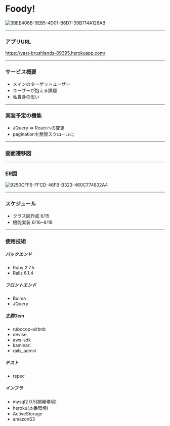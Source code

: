 # Foody!

![3BEE406B-9EB5-4D01-B6D7-39B714A128AB](https://user-images.githubusercontent.com/100200496/185188262-914d6ddc-172d-4e99-8cf8-a9f06f089069.png)

---

### アプリURL
https://vast-brushlands-89395.herokuapp.com/

---

### サービス概要
* メインのターゲットユーザー
* ユーザーが抱える課題
* 私自身の思い

---

### 実装予定の機能
* JQuery => Reactへの変更
* paginationを無限スクロールに

---

### 画面遷移図

---

### ER図
![9250CFF6-FFCD-46FB-B323-460C774832A4](https://user-images.githubusercontent.com/100200496/185197611-d67229ce-422a-4cfe-8d71-f3231f7e3a59.jpeg)

---

### スケジュール
* クラス図作成 6/15
* 機能実装 6/16~8/18

---

### 使用技術
##### バックエンド
* Ruby 2.7.5
* Rails 6.1.4

##### フロントエンド
* Bulma
* JQuery

##### 主要Gem
* rubocop-airbnb
* devise
* aws-sdk
* kaminari
* rails_admin

##### テスト
* rspec

##### インフラ
* mysql2 0.5(開発環境)
* heroku(本番環境)
* ActiveStorage
* amazonS3
